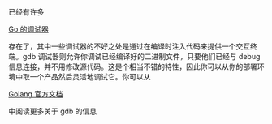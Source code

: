 已经有许多

[Go 的调试器](https://github.com/mailgun/godebug)

存在了，其中一些调试器的不好之处是通过在编译时注入代码来提供一个交互终端。gdb 调试器则允许你调试已经编译好的二进制文件，只要他们已经与 debug 信息连接，并不用修改源代码。这是个相当不错的特性，因此你可以从你的部署环境中取一个产品然后灵活地调试它。你可以从

[Golang 官方文档](https://golang.org/doc/gdb)

中阅读更多关于 gdb 的信息



